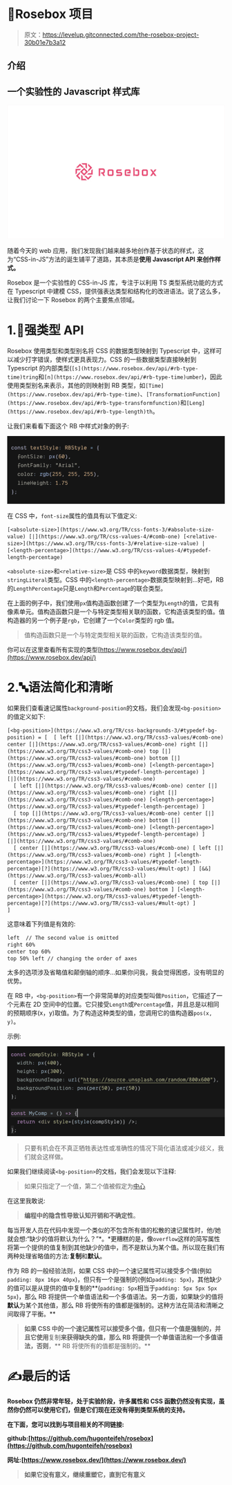 # 🌹Rosebox 项目

> 原文：<https://levelup.gitconnected.com/the-rosebox-project-30b01e7b3a12>

## 介绍

## 一个实验性的 Javascript 样式库

![](img/a1a19656cddf1a5c5527f301bf89b88f.png)

随着今天的 web 应用，我们发现我们越来越多地创作基于状态的样式，这为“CSS-in-JS”方法的诞生铺平了道路，其本质是**使用 Javascript API 来创作样式。**

Rosebox 是一个实验性的 CSS-in-JS 库，专注于以利用 TS 类型系统功能的方式在 Typescript 中建模 CSS，提供强表达类型和结构化的改进语法。说了这么多，让我们讨论一下 Rosebox 的两个主要焦点领域。

# 1.🧰强类型 API

Rosebox 使用类型和类型别名将 CSS 的数据类型映射到 Typescript 中，这样可以减少打字错误，使样式更具表现力。CSS 的一些数据类型直接映射到 Typescript 的内部类型(`[s](https://www.rosebox.dev/api/#rb-type-time)tring`和`[n](https://www.rosebox.dev/api/#rb-type-time)umber`)，因此使用类型别名来表示，其他的则映射到 RB 类型，如`[Time](https://www.rosebox.dev/api/#rb-type-time)`、`[TransformationFunction](https://www.rosebox.dev/api/#rb-type-transformfunction)`和`[Leng](https://www.rosebox.dev/api/#rb-type-length)th`。

让我们来看看下面这个 RB 中样式对象的例子:

![](img/83a3e0977ef8f870b417fc6061482f01.png)

在 CSS 中，`font-size`属性的值具有以下值定义:

```
[<absolute-size>](https://www.w3.org/TR/css-fonts-3/#absolute-size-value) [|](https://www.w3.org/TR/css-values-4/#comb-one) [<relative-size>](https://www.w3.org/TR/css-fonts-3/#relative-size-value) | [<length-percentage>](https://www.w3.org/TR/css-values-4/#typedef-length-percentage)
```

`<absolute-size>`和`<relative-size>`是 CSS 中的`keyword`数据类型，映射到`stringLiteral`类型。CSS 中的`<length-percentage>`数据类型映射到…好吧，RB 的`LengthPercentage`只是`Length`和`Percentage`的联合类型。

在上面的例子中，我们使用`px`值构造函数创建了一个类型为`Length`的值，它具有像素单元。值构造函数只是一个与特定类型相关联的函数，它构造该类型的值。值构造器的另一个例子是`rgb`，它创建了一个`Color`类型的 rgb 值。

> 值构造函数只是一个与特定类型相关联的函数，它构造该类型的值。

你可以在这里查看所有实现的类型[https://www.rosebox.dev/api/](https://www.rosebox.dev/api/)

# 2.🔤语法简化和清晰

如果我们查看速记属性`background-position`的文档，我们会发现`<bg-position>`的值定义如下:

```
[<bg-position>](https://www.w3.org/TR/css-backgrounds-3/#typedef-bg-position) = [  [ left [|](https://www.w3.org/TR/css3-values/#comb-one) center [|](https://www.w3.org/TR/css3-values/#comb-one) right [|](https://www.w3.org/TR/css3-values/#comb-one) top [|](https://www.w3.org/TR/css3-values/#comb-one) bottom [|](https://www.w3.org/TR/css3-values/#comb-one) [<length-percentage>](https://www.w3.org/TR/css3-values/#typedef-length-percentage) ]
[|](https://www.w3.org/TR/css3-values/#comb-one)
  [ left [|](https://www.w3.org/TR/css3-values/#comb-one) center [|](https://www.w3.org/TR/css3-values/#comb-one) right [|](https://www.w3.org/TR/css3-values/#comb-one) [<length-percentage>](https://www.w3.org/TR/css3-values/#typedef-length-percentage) ]
  [ top [|](https://www.w3.org/TR/css3-values/#comb-one) center [|](https://www.w3.org/TR/css3-values/#comb-one) bottom [|](https://www.w3.org/TR/css3-values/#comb-one) [<length-percentage>](https://www.w3.org/TR/css3-values/#typedef-length-percentage) ]
[|](https://www.w3.org/TR/css3-values/#comb-one)
  [ center [|](https://www.w3.org/TR/css3-values/#comb-one) [ left [|](https://www.w3.org/TR/css3-values/#comb-one) right ] [<length-percentage>](https://www.w3.org/TR/css3-values/#typedef-length-percentage)[?](https://www.w3.org/TR/css3-values/#mult-opt) ] [&&](https://www.w3.org/TR/css3-values/#comb-all)
  [ center [|](https://www.w3.org/TR/css3-values/#comb-one) [ top [|](https://www.w3.org/TR/css3-values/#comb-one) bottom ] [<length-percentage>](https://www.w3.org/TR/css3-values/#typedef-length-percentage)[?](https://www.w3.org/TR/css3-values/#mult-opt) ]
]
```

这意味着下列值是有效的:

```
left  // The second value is omitted
right 60%
center top 60%
top 50% left // changing the order of axes
```

太多的选项涉及省略值和颠倒轴的顺序…如果你问我，我会觉得困惑，没有明显的优势。

在 RB 中，`<bg-position>`有一个非常简单的对应类型叫做`Position`，它描述了一个元素在 2D 空间中的位置。它只接受`Length`或`Percentage`值，并且总是以相同的预期顺序(x，y)取值。为了构造这种类型的值，您调用它的值构造器`pos(x, y)`。

示例:

![](img/76da239ad570a46b7055cc0556af525d.png)

> 只要有机会在不真正牺牲表达性或准确性的情况下简化语法或减少歧义，我们就会这样做。

如果我们继续阅读`<bg-position>`的文档，我们会发现以下注释:

> 如果只指定了一个值，第二个值被假定为[中心](https://www.w3.org/TR/css-backgrounds-3/#valdef-background-position-center)

在这里我敢说:

> **编程中的隐含性导致认知开销和不确定性**。

每当开发人员在代码中发现一个类似的不包含所有值的松散的速记属性时，他/她就会想:“缺少的值将默认为什么？”*。*更糟糕的是，像`overflow`这样的简写属性将第一个提供的值复制到其他缺少的值中，而不是默认为某个值。所以现在我们有两种处理省略值的方法:**复制**和**默认**。

作为 RB 的一般经验法则，如果 CSS 中的一个速记属性可以接受多个值(例如`padding: 8px 16px 40px`)，但只有一个是强制的(例如`padding: 5px`)，其他缺少的值可以是从提供的值中复制的**(`padding: 5px`相当于`padding: 5px 5px 5px 5px`)，那么 RB 将提供一个单值语法和一个多值语法。另一方面，如果缺少的值将**默认**为某个其他值，那么 RB 将使所有的值都是强制的。这种方法在简洁和清晰之间取得了平衡。**

> **如果 CSS 中的一个速记属性可以接受多个值，但只有一个值是强制的，并且它使用**复制**来获得缺失的值，那么 RB 将提供一个单值语法和一个多值语法，否则**，** RB 将使所有的值都是强制的。**

# **✍️最后的话**

**Rosebox 仍然非常年轻，处于实验阶段，许多属性和 CSS 函数仍然没有实现，虽然你仍然可以使用它们，但是它们现在还没有得到类型系统的支持。**

**在下面，您可以找到与项目相关的不同链接:**

**github:[https://github.com/hugonteifeh/rosebox](https://github.com/hugonteifeh/rosebox)**

**网址:[https://www.rosebox.dev/](https://www.rosebox.dev/)**

> **如果它没有意义，继续重塑它，直到它有意义**